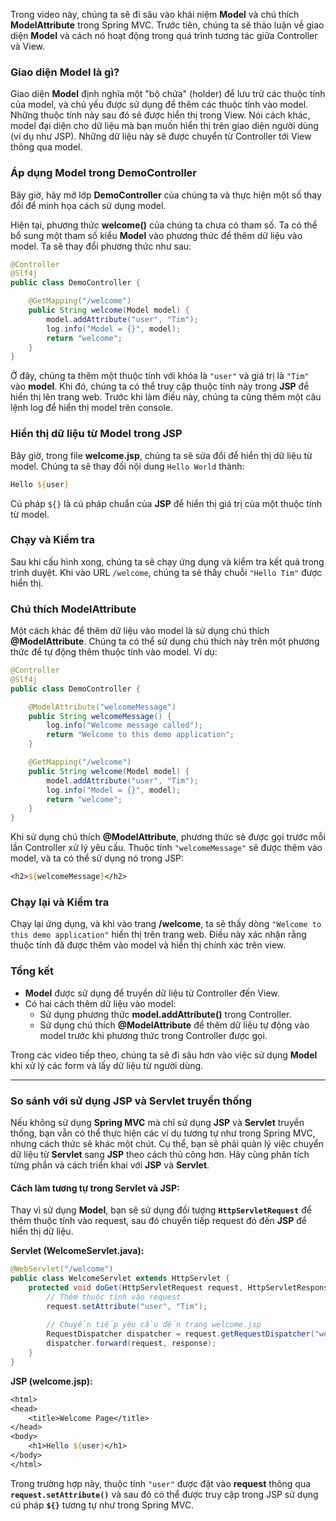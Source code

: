 
Trong video này, chúng ta sẽ đi sâu vào khái niệm **Model** và chú thích **ModelAttribute** trong Spring MVC. Trước tiên, chúng ta sẽ thảo luận về giao diện **Model** và cách nó hoạt động trong quá trình tương tác giữa Controller và View.

### Giao diện Model là gì?

Giao diện **Model** định nghĩa một "bộ chứa" (holder) để lưu trữ các thuộc tính của model, và chủ yếu được sử dụng để thêm các thuộc tính vào model. Những thuộc tính này sau đó sẽ được hiển thị trong View. Nói cách khác, model đại diện cho dữ liệu mà bạn muốn hiển thị trên giao diện người dùng (ví dụ như JSP). Những dữ liệu này sẽ được chuyển từ Controller tới View thông qua model.

### Áp dụng Model trong DemoController

Bây giờ, hãy mở lớp **DemoController** của chúng ta và thực hiện một số thay đổi để minh họa cách sử dụng model. 

Hiện tại, phương thức **welcome()** của chúng ta chưa có tham số. Ta có thể bổ sung một tham số kiểu **Model** vào phương thức để thêm dữ liệu vào model. Ta sẽ thay đổi phương thức như sau:

```java
@Controller
@Slf4j
public class DemoController {

    @GetMapping("/welcome")
    public String welcome(Model model) {
        model.addAttribute("user", "Tim");
        log.info("Model = {}", model);
        return "welcome";
    }
}
```

Ở đây, chúng ta thêm một thuộc tính với khóa là `"user"` và giá trị là `"Tim"` vào **model**. Khi đó, chúng ta có thể truy cập thuộc tính này trong **JSP** để hiển thị lên trang web. Trước khi làm điều này, chúng ta cũng thêm một câu lệnh log để hiển thị model trên console.

### Hiển thị dữ liệu từ Model trong JSP

Bây giờ, trong file **welcome.jsp**, chúng ta sẽ sửa đổi để hiển thị dữ liệu từ model. Chúng ta sẽ thay đổi nội dung `Hello World` thành:

```jsp
Hello ${user}
```

Cú pháp `${}` là cú pháp chuẩn của **JSP** để hiển thị giá trị của một thuộc tính từ model.

### Chạy và Kiểm tra

Sau khi cấu hình xong, chúng ta sẽ chạy ứng dụng và kiểm tra kết quả trong trình duyệt. Khi vào URL `/welcome`, chúng ta sẽ thấy chuỗi `"Hello Tim"` được hiển thị.

### Chú thích ModelAttribute

Một cách khác để thêm dữ liệu vào model là sử dụng chú thích **@ModelAttribute**. Chúng ta có thể sử dụng chú thích này trên một phương thức để tự động thêm thuộc tính vào model. Ví dụ:

```java
@Controller
@Slf4j
public class DemoController {

    @ModelAttribute("welcomeMessage")
    public String welcomeMessage() {
        log.info("Welcome message called");
        return "Welcome to this demo application";
    }

    @GetMapping("/welcome")
    public String welcome(Model model) {
        model.addAttribute("user", "Tim");
        log.info("Model = {}", model);
        return "welcome";
    }
}
```

Khi sử dụng chú thích **@ModelAttribute**, phương thức sẽ được gọi trước mỗi lần Controller xử lý yêu cầu. Thuộc tính `"welcomeMessage"` sẽ được thêm vào model, và ta có thể sử dụng nó trong JSP:

```jsp
<h2>${welcomeMessage}</h2>
```

### Chạy lại và Kiểm tra

Chạy lại ứng dụng, và khi vào trang **/welcome**, ta sẽ thấy dòng `"Welcome to this demo application"` hiển thị trên trang web. Điều này xác nhận rằng thuộc tính đã được thêm vào model và hiển thị chính xác trên view.

### Tổng kết

- **Model** được sử dụng để truyền dữ liệu từ Controller đến View.
- Có hai cách thêm dữ liệu vào model:
  - Sử dụng phương thức **model.addAttribute()** trong Controller.
  - Sử dụng chú thích **@ModelAttribute** để thêm dữ liệu tự động vào model trước khi phương thức trong Controller được gọi.

Trong các video tiếp theo, chúng ta sẽ đi sâu hơn vào việc sử dụng **Model** khi xử lý các form và lấy dữ liệu từ người dùng.  

---  
### So sánh với sử dụng JSP và Servlet truyền thống  

Nếu không sử dụng **Spring MVC** mà chỉ sử dụng **JSP** và **Servlet** truyền thống, bạn vẫn có thể thực hiện các ví dụ tương tự như trong Spring MVC, nhưng cách thức sẽ khác một chút. Cụ thể, bạn sẽ phải quản lý việc chuyển dữ liệu từ **Servlet** sang **JSP** theo cách thủ công hơn. Hãy cùng phân tích từng phần và cách triển khai với **JSP** và **Servlet**.

#### Cách làm tương tự trong Servlet và JSP:
Thay vì sử dụng **Model**, bạn sẽ sử dụng đối tượng **`HttpServletRequest`** để thêm thuộc tính vào request, sau đó chuyển tiếp request đó đến **JSP** để hiển thị dữ liệu.

**Servlet (WelcomeServlet.java):**

```java
@WebServlet("/welcome")
public class WelcomeServlet extends HttpServlet {
    protected void doGet(HttpServletRequest request, HttpServletResponse response) throws ServletException, IOException {
        // Thêm thuộc tính vào request
        request.setAttribute("user", "Tim");
        
        // Chuyển tiếp yêu cầu đến trang welcome.jsp
        RequestDispatcher dispatcher = request.getRequestDispatcher("welcome.jsp");
        dispatcher.forward(request, response);
    }
}
```

**JSP (welcome.jsp):**

```jsp
<html>
<head>
    <title>Welcome Page</title>
</head>
<body>
    <h1>Hello ${user}</h1>
</body>
</html>
```

Trong trường hợp này, thuộc tính `"user"` được đặt vào **request** thông qua **`request.setAttribute()`** và sau đó có thể được truy cập trong JSP sử dụng cú pháp **`${}`** tương tự như trong Spring MVC.
